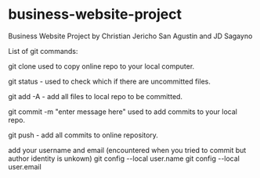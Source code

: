 # business-website-project
Business Website Project by Christian Jericho San Agustin and JD Sagayno

List of git commands:

git clone <link of repository> used to copy online repo to your local computer.

git status - used to check which if there are uncommitted files.

git add -A - add all files to local repo to be committed.

git commit -m "enter message here" used to add commits to your local repo.

git push - add all commits to online repository.

add your username and email (encountered when you tried to commit but author identity is unkown)
git config --local user.name <username>
git config --local user.email <email>
